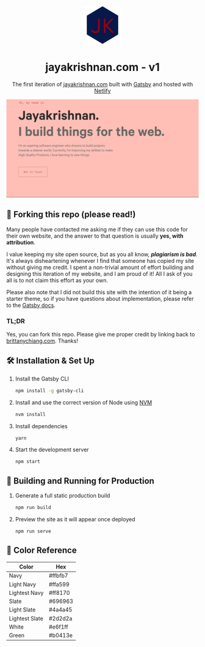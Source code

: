 <div align="center">
  <img alt="Logo" src="https://raw.githubusercontent.com/Jayakrishna20/v1/master/src/images/logo.png" width="100" />
</div>
<h1 align="center">
  jayakrishnan.com - v1
</h1>
<p align="center">
  The first iteration of <a href="https://brittanychiang.com" target="_blank">jayakrishnan.com</a> built with <a href="https://www.gatsbyjs.org/" target="_blank">Gatsby</a> and hosted with <a href="https://www.netlify.com/" target="_blank">Netlify</a>
</p>

<p align="center">
  <a href="https://app.netlify.com/sites/brittanychiang/deploys" target="_blank">    
  </a>
</p>

![demo](https://raw.githubusercontent.com/Jayakrishna20/v1/master/src/images/demo.png)

## 🚨 Forking this repo (please read!)

Many people have contacted me asking me if they can use this code for their own website, and the answer to that question is usually **yes, with attribution**.

I value keeping my site open source, but as you all know, _**plagiarism is bad**_. It's always disheartening whenever I find that someone has copied my site without giving me credit. I spent a non-trivial amount of effort building and designing this iteration of my website, and I am proud of it! All I ask of you all is to not claim this effort as your own.

Please also note that I did not build this site with the intention of it being a starter theme, so if you have questions about implementation, please refer to the [Gatsby docs](https://www.gatsbyjs.org/docs/).

### TL;DR

Yes, you can fork this repo. Please give me proper credit by linking back to [brittanychiang.com](https://brittanychiang.com). Thanks!

## 🛠 Installation & Set Up

1. Install the Gatsby CLI

   ```sh
   npm install -g gatsby-cli
   ```

2. Install and use the correct version of Node using [NVM](https://github.com/nvm-sh/nvm)

   ```sh
   nvm install
   ```

3. Install dependencies

   ```sh
   yarn
   ```

4. Start the development server

   ```sh
   npm start
   ```

## 🚀 Building and Running for Production

1. Generate a full static production build

   ```sh
   npm run build
   ```

1. Preview the site as it will appear once deployed

   ```sh
   npm run serve
   ```

## 🎨 Color Reference

| Color          | Hex     |
| -------------- | --------|
| Navy           | #ffbfb7 |
| Light Navy     | #ffa599 |
| Lightest Navy  | #ff8170 |
| Slate          | #696963 |
| Light Slate    | #4a4a45 |
| Lightest Slate | #2d2d2a |
| White          | #e6f1ff |
| Green          | #b0413e |
